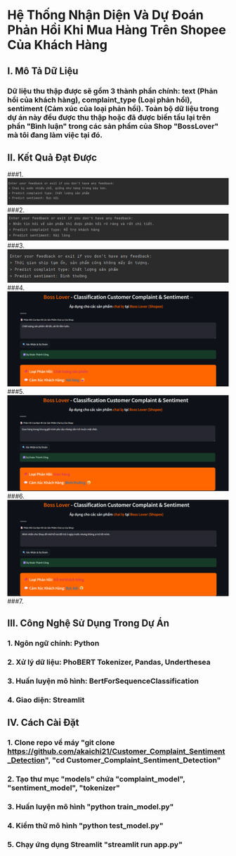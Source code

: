 # Hệ Thống Nhận Diện Và Dự Đoán Phản Hồi Khi Mua Hàng Trên Shopee Của Khách Hàng

## I. Mô Tả Dữ Liệu
### Dữ liệu thu thập được sẽ gồm 3 thành phần chính: text (Phản hồi của khách hàng), complaint_type (Loại phản hồi), sentiment (Cảm xúc của loại phản hồi). Toàn bộ dữ liệu trong dự án này đều được thu thập hoặc đã được biến tấu lại trên phần "Bình luận" trong các sản phẩm của Shop "BossLover" mà tôi đang làm việc tại đó.

## II. Kết Quả Đạt Được
###1.
![img.png](img.png)
###2.
![img_1.png](img_1.png)
###3.
![img_2.png](img_2.png)
###4.
![img_3.png](img_3.png)
###5.
![img_4.png](img_4.png)
###6.
![img_5.png](img_5.png)
###7.


## III. Công Nghệ Sử Dụng Trong Dự Án
### 1. Ngôn ngữ chính: Python
### 2. Xử lý dữ liệu: PhoBERT Tokenizer, Pandas, Underthesea
### 3. Huấn luyện mô hình: BertForSequenceClassification
### 4. Giao diện: Streamlit

## IV. Cách Cài Đặt
### 1. Clone repo về máy "git clone https://github.com/akaichi21/Customer_Complaint_Sentiment_Detection", "cd Customer_Complaint_Sentiment_Detection"
### 2. Tạo thư mục "models" chứa "complaint_model", "sentiment_model", "tokenizer"
### 3. Huấn luyện mô hình "python train_model.py"
### 4. Kiểm thử mô hình "python test_model.py"
### 5. Chạy ứng dụng Streamlit "streamlit run app.py"